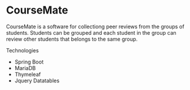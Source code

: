 # CourseMate

CourseMate is a software for collectiong peer reviews from the groups of students. Students can be grouped and each student in the group can review other students that belongs to the same group.


Technologies
- Spring Boot
- MariaDB
- Thymeleaf
- Jquery Datatables
